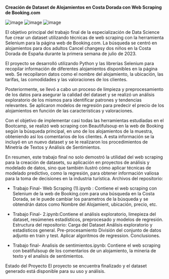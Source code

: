 **Creación de Dataset de Alojamientos en Costa Dorada con Web Scraping de Booking.com**

![image](https://user-images.githubusercontent.com/116547782/231174297-270b7213-0405-482e-9f65-6c552ba0c50a.png)
![image](https://user-images.githubusercontent.com/116547782/231174397-8d39656f-6933-448a-957f-f2d518a48ed0.png)
![image](https://user-images.githubusercontent.com/116547782/231174524-e7937fd5-0943-4e69-ac5b-2f1ae9209962.png)



El objetivo principal del trabajo final de la especialización de Data Science fue crear un dataset utilizando técnicas de web scraping con la herramienta Selenium para la página web de Booking.com. La búsqueda se centró en alojamientos para dos adultos Cancel changesy dos niños en la Costa Dorada de España durante la primera semana de julio de 2023.

El proyecto se desarrolló utilizando Python y las librerías Selenium para recopilar información de diferentes alojamientos disponibles en la página web. Se recopilaron datos como el nombre del alojamiento, la ubicación, las tarifas, las comodidades y las valoraciones de los clientes.

Posteriormente, se llevó a cabo un proceso de limpieza y preprocesamiento de los datos para asegurar la calidad del dataset y se realizó un análisis exploratorio de los mismos para identificar patrones y tendencias relevantes. Se aplicaron modelos de regresión para predecir el precio de los alojamientos en función de las características y valoraciones.

Con el objetivo de implementar casi todas las herramientas estudiadas en el Bootcamp, se realizó web scraping con Beautifulsoup en la web de Booking según la búsqueda principal, en uno de los alojamientos de la muestra, obteniendo así los comentarios de los clientes. A esta información se la incluyó en un nuevo dataset y se le realizaron los procedimientos de Minetría de Textos y Análisis de Sentimientos.

En resumen, este trabajo final no solo demostró la utilidad del web scraping para la creación de datasets, su aplicación en proyectos de análisis y modelado de datos, sino que también ilustró cómo aplicar técnicas de modelado predictivo, como la regresión, para obtener información valiosa para la toma de decisiones en la industria turística.
Archivos del repositorio:

+ Trabajo Final- Web Scraping (1).ipynb : Contiene el web scraping con Selenium de la web de Booking.com para una búsqueda en la Costa Dorada, se le puede cambiar los parametros de la búsqueda y se obtendrán datos como Nombre del Alojamient, ubicación, precio, etc. 
+ Trabajo Final- 2.ipynb:Contiene el análisis exploratorio, limepieza del dataset, resúmenes estadísticos, preprocesado y modelos de regresión.
Estructura del repositorio:
Carga del Dataset
Análisis exploratorio y estadisticos general.
Pre-procesamiento
División del conjunto de datos adjunto en train y test.
Aplicar algoritmos de regression.
Conclusiones.

+ Trabajo final- Analisis de sentimientos.ipynb: Contiene el web scraping con beatifulsoup de los comentarios de un alojamiento, la mineria de texto y el analisis de sentimientos.

Estado del Proyecto
El proyecto se encuentra finalizado y el dataset generado está disponible para su uso y análisis. 




